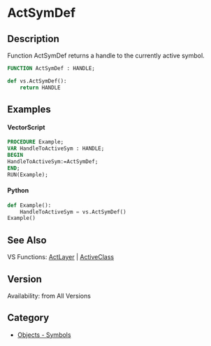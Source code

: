 # ActSymDef

## Description
Function ActSymDef returns a handle to the currently active symbol.

```pascal
FUNCTION ActSymDef : HANDLE;
```

```python
def vs.ActSymDef():
    return HANDLE
```

## Examples
#### VectorScript ####
```pascal
PROCEDURE Example;
VAR HandleToActiveSym : HANDLE;
BEGIN
HandleToActiveSym:=ActSymDef;
END;
RUN(Example);
```
#### Python ####
```python
def Example():
	HandleToActiveSym = vs.ActSymDef()
Example()
```

## See Also
VS Functions:
[ActLayer](ActLayer.md) 
| [ActiveClass](ActiveClass.md)

## Version
Availability: from All Versions

## Category
* [Objects - Symbols](../Categories/Objects%20-%20Symbols.md)
